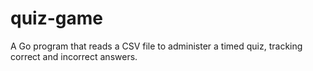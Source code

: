 # quiz-game
A Go program that reads a CSV file to administer a timed quiz, tracking correct and incorrect answers.
